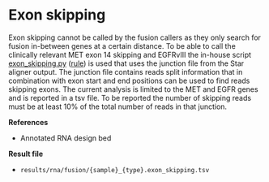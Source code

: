 # Exon skipping
Exon skipping cannot be called by the fusion callers as they only search for fusion in-between genes at a certain distance. To be able to call the clinically relevant MET exon 14 skipping and EGFRvIII the in-house script [exon_skipping.py](https://github.com/genomic-medicine-sweden/Twist_Solid/blob/develop/workflow/scripts/exon_skipping.py) ([rule](https://github.com/genomic-medicine-sweden/Twist_Solid/blob/develop/workflow/rules/exon_skipping.smk)) is used that uses the junction file from the Star aligner output. The junction file contains reads split information that in combination with exon start and end positions can be used to find reads skipping exons. The current analysis is limited to the MET and EGFR genes and is reported in a tsv file. To be reported the number of skipping reads must be at least 10% of the total number of reads in that junction.

**References**

* Annotated RNA design bed

**Result file**

* `results/rna/fusion/{sample}_{type}.exon_skipping.tsv`
